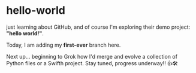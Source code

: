 # hello-world
just learning about GitHub, and of course I'm exploring their demo project: **"hello world!"**. 

Today, I am adding my __first-ever__ branch here.

Next up...  beginning to Grok how I'd merge and evolve a collection of Python files or a Swifth project.  Stay tuned, progress underway!!  👍🛠
